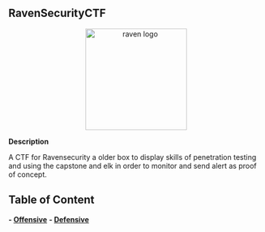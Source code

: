 ## RavenSecurityCTF
<p align="center">
  <img width="200" src="https://cdn.discordapp.com/attachments/1002356492344770703/1002956300226924604/unknown.png" alt="raven logo">
</p>

**Description**

A CTF for Ravensecurity a older box to display skills of penetration testing and using the capstone and elk in order to monitor and send alert as proof of concept. 

## Table of Content

  **- [Offensive](https://github.com/Ruykii/MSUBootcamp2022/tree/main/Ansible](https://github.com/Ruykii/RavenSecurityCTF/blob/main/Offensive.md))**
  **- [Defensive](https://github.com/Ruykii/RavenSecurityCTF/blob/main/Defensive.md)**
